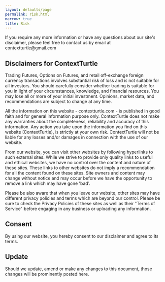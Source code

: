 ```yaml
---
layout: defaults/page
permalink: risk.html
narrow: true
title: Risk
---
```


<p>If you require any more information or have any questions about our site's disclaimer, please feel free to contact us by email at contextturtle@gmail.com</p>

## Disclaimers for ContextTurtle

Trading Futures, Options on Futures, and retail off-exchange foreign currency transactions involves substantial risk of loss and is not suitable for all investors. You should carefully consider whether trading is suitable for you in light of your circumstances, knowledge, and financial resources. You may lose all or more of your initial investment. Opinions, market data, and recommendations are subject to change at any time.

All the information on this website - contextturtle.com - is published in good faith and for general information purpose only. ContextTurtle does not make any warranties about the completeness, reliability and accuracy of this information. Any action you take upon the information you find on this website (ContextTurtle), is strictly at your own risk. ContextTurtle will not be liable for any losses and/or damages in connection with the use of our website.

From our website, you can visit other websites by following hyperlinks to such external sites. While we strive to provide only quality links to useful and ethical websites, we have no control over the content and nature of these sites. These links to other websites do not imply a recommendation for all the content found on these sites. Site owners and content may change without notice and may occur before we have the opportunity to remove a link which may have gone 'bad'.

Please be also aware that when you leave our website, other sites may have different privacy policies and terms which are beyond our control. Please be sure to check the Privacy Policies of these sites as well as their "Terms of Service" before engaging in any business or uploading any information.

## Consent

By using our website, you hereby consent to our disclaimer and agree to its terms.

## Update

Should we update, amend or make any changes to this document, those changes will be prominently posted here.